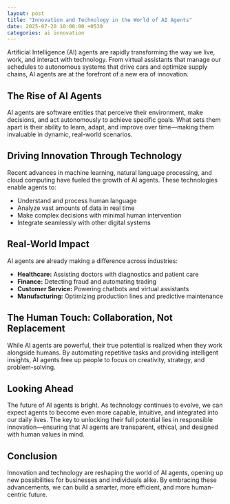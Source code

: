 ```yaml
---
layout: post
title: "Innovation and Technology in the World of AI Agents"
date: 2025-07-20 10:00:00 +0530
categories: ai innovation
---
```


Artificial Intelligence (AI) agents are rapidly transforming the way we live, work, and interact with technology. From virtual assistants that manage our schedules to autonomous systems that drive cars and optimize supply chains, AI agents are at the forefront of a new era of innovation.

## The Rise of AI Agents

AI agents are software entities that perceive their environment, make decisions, and act autonomously to achieve specific goals. What sets them apart is their ability to learn, adapt, and improve over time—making them invaluable in dynamic, real-world scenarios.

## Driving Innovation Through Technology

Recent advances in machine learning, natural language processing, and cloud computing have fueled the growth of AI agents. These technologies enable agents to:

- Understand and process human language
- Analyze vast amounts of data in real time
- Make complex decisions with minimal human intervention
- Integrate seamlessly with other digital systems

## Real-World Impact

AI agents are already making a difference across industries:

- **Healthcare:** Assisting doctors with diagnostics and patient care
- **Finance:** Detecting fraud and automating trading
- **Customer Service:** Powering chatbots and virtual assistants
- **Manufacturing:** Optimizing production lines and predictive maintenance

## The Human Touch: Collaboration, Not Replacement

While AI agents are powerful, their true potential is realized when they work alongside humans. By automating repetitive tasks and providing intelligent insights, AI agents free up people to focus on creativity, strategy, and problem-solving.

## Looking Ahead

The future of AI agents is bright. As technology continues to evolve, we can expect agents to become even more capable, intuitive, and integrated into our daily lives. The key to unlocking their full potential lies in responsible innovation—ensuring that AI agents are transparent, ethical, and designed with human values in mind.

## Conclusion

Innovation and technology are reshaping the world of AI agents, opening up new possibilities for businesses and individuals alike. By embracing these advancements, we can build a smarter, more efficient, and more human-centric future.
